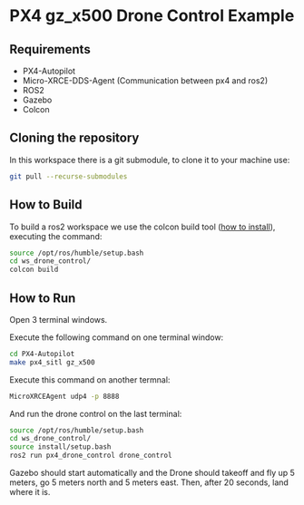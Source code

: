 # PX4 gz_x500 Drone Control Example

## Requirements

- PX4-Autopilot
- Micro-XRCE-DDS-Agent (Communication between px4 and ros2)
- ROS2
- Gazebo
- Colcon

## Cloning the repository

In this workspace there is a git submodule, to clone it to your machine use:

```bash
git pull --recurse-submodules
```

## How to Build

To build a ros2 workspace we use the  colcon build tool ([how to install](https://github.com/Ararabots-UFMS/Drone/blob/main/Tutoriais/SETUP.md)), executing the command:

```bash
source /opt/ros/humble/setup.bash
cd ws_drone_control/
colcon build
```

## How to Run

Open 3 terminal windows.

Execute the following command on one terminal window:

```bash
cd PX4-Autopilot
make px4_sitl gz_x500
```

Execute this command on another termnal:

```bash
MicroXRCEAgent udp4 -p 8888
```

And run the drone control on the last terminal:

```bash
source /opt/ros/humble/setup.bash
cd ws_drone_control/
source install/setup.bash
ros2 run px4_drone_control drone_control
```

Gazebo should start automatically and the Drone should takeoff and fly up 5 meters, go 5 meters north and 5 meters east. Then, after 20 seconds, land where it is.
